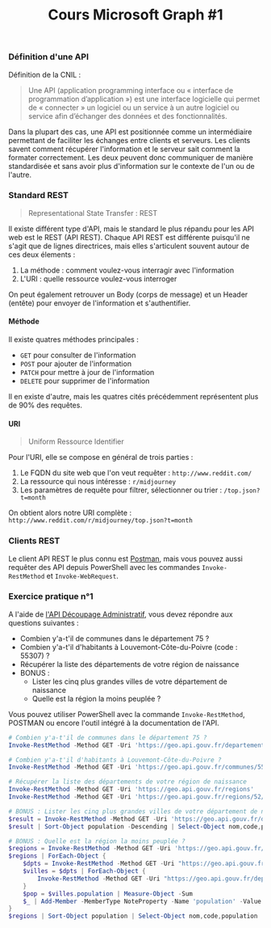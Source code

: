 ﻿---
layout: post
title: "Cours Microsoft Graph #1"
description: "???"
nextLink:
  name: "Partie 2"
  id: "/2022/09/17/cours-msgraph-002"
prevLink:
  name: "Sommaire"
  id: "/2022/09/17/cours-msgraph-sommaire"
---

### Définition d'une API

Définition de la CNIL :

> Une API (application programming interface ou « interface de programmation d’application ») est une interface logicielle qui permet de « connecter » un logiciel ou un service à un autre logiciel ou service afin d’échanger des données et des fonctionnalités.

Dans la plupart des cas, une API est positionnée comme un intermédiaire permettant de faciliter les échanges entre clients et serveurs. Les clients savent comment récupérer l'information et le serveur sait comment la formater correctement. Les deux peuvent donc communiquer de manière standardisée et sans avoir plus d'information sur le contexte de l'un ou de l'autre.

### Standard REST

> Representational State Transfer : REST

Il existe différent type d'API, mais le standard le plus répandu pour les API web est le REST (API REST). Chaque API REST est différente puisqu'il ne s'agit que de lignes directrices, mais elles s'articulent souvent autour de ces deux élements :

1. La méthode : comment voulez-vous interragir avec l'information
1. L'URI : quelle ressource voulez-vous interroger

On peut également retrouver un Body (corps de message) et un Header (entête) pour envoyer de l'information et s'authentifier.

#### Méthode

Il existe quatres méthodes principales :

- `GET` pour consulter de l'information
- `POST` pour ajouter de l'information
- `PATCH` pour mettre à jour de l'information
- `DELETE` pour supprimer de l'information

Il en existe d'autre, mais les quatres cités précédemment représentent plus de 90% des requêtes.

#### URI

> Uniform Ressource Identifier

Pour l'URI, elle se compose en général de trois parties :

1. Le FQDN du site web que l'on veut requêter : `http://www.reddit.com/`
1. La ressource qui nous intéresse : `r/midjourney`
1. Les paramètres de requête pour filtrer, sélectionner ou trier : `/top.json?t=month`

On obtient alors notre URI complète : `http://www.reddit.com/r/midjourney/top.json?t=month`

### Clients REST

Le client API REST le plus connu est [Postman](https://www.postman.com/downloads/?utm_source=postman-home), mais vous pouvez aussi requêter des API depuis PowerShell avec les commandes `Invoke-RestMethod` et `Invoke-WebRequest`.

### Exercice pratique n°1

A l'aide de [l'API Découpage Administratif](https://api.gouv.fr/documentation/api-geo), vous devez répondre aux questions suivantes :

- Combien y'a-t'il de communes dans le département 75 ?
- Combien y'a-t'il d'habitants à Louvemont-Côte-du-Poivre (code : 55307) ?
- Récupérer la liste des départements de votre région de naissance
- BONUS :
  - Lister les cinq plus grandes villes de votre département de naissance
  - Quelle est la région la moins peuplée ?

Vous pouvez utiliser PowerShell avec la commande `Invoke-RestMethod`, POSTMAN ou encore l'outil intégré à la documentation de l'API.

```powershell
# Combien y'a-t'il de communes dans le département 75 ?
Invoke-RestMethod -Method GET -Uri 'https://geo.api.gouv.fr/departements/75/communes'

# Combien y'a-t'il d'habitants à Louvemont-Côte-du-Poivre ?
Invoke-RestMethod -Method GET -Uri 'https://geo.api.gouv.fr/communes/55307'

# Récupérer la liste des départements de votre région de naissance
Invoke-RestMethod -Method GET -Uri 'https://geo.api.gouv.fr/regions'
Invoke-RestMethod -Method GET -Uri 'https://geo.api.gouv.fr/regions/52/departements'

# BONUS : Lister les cinq plus grandes villes de votre département de naissance
$result = Invoke-RestMethod -Method GET -Uri 'https://geo.api.gouv.fr/departements/85/communes'
$result | Sort-Object population -Descending | Select-Object nom,code,population -First 5

# BONUS : Quelle est la région la moins peuplée ?
$regions = Invoke-RestMethod -Method GET -Uri 'https://geo.api.gouv.fr/regions'
$regions | ForEach-Object { 
    $dpts = Invoke-RestMethod -Method GET -Uri "https://geo.api.gouv.fr/regions/$($_.code)/departements"
    $villes = $dpts | ForEach-Object {
        Invoke-RestMethod -Method GET -Uri "https://geo.api.gouv.fr/departements/$($_.code)/communes"
    }
    $pop = $villes.population | Measure-Object -Sum
    $_ | Add-Member -MemberType NoteProperty -Name 'population' -Value $pop.Sum
}
$regions | Sort-Object population | Select-Object nom,code,population
```